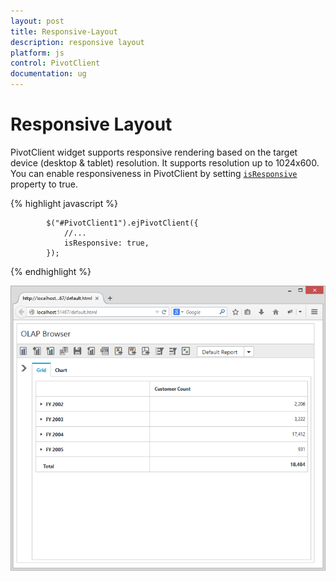 ```yaml
---
layout: post
title: Responsive-Layout
description: responsive layout
platform: js
control: PivotClient
documentation: ug
---
```


# Responsive Layout

PivotClient widget supports responsive rendering based on the target device (desktop & tablet) resolution. It supports resolution up to 1024x600. You can enable responsiveness in PivotClient by setting [`isResponsive`](/js/api/ejpivotclient#members:displaysettings-isresponsive) property to true.

{% highlight javascript %}

            $("#PivotClient1").ejPivotClient({
                //...
                isResponsive: true,
            });

{% endhighlight %}

![](Responsive-Layout_images/responsive.png)




